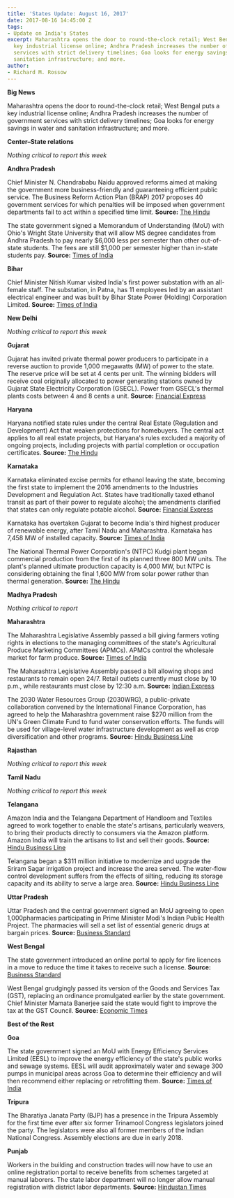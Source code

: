 ```yaml
---
title: 'States Update: August 16, 2017'
date: 2017-08-16 14:45:00 Z
tags:
- Update on India's States
excerpt: Maharashtra opens the door to round-the-clock retail; West Bengal puts a
  key industrial license online; Andhra Pradesh increases the number of government
  services with strict delivery timelines; Goa looks for energy savings in water and
  sanitation infrastructure; and more.
author:
- Richard M. Rossow
---
```


**Big News**

Maharashtra opens the door to round-the-clock retail; West Bengal puts a key industrial license online; Andhra Pradesh increases the number of government services with strict delivery timelines; Goa looks for energy savings in water and sanitation infrastructure; and more.

**Center–State relations**

*Nothing critical to report this week*

**Andhra Pradesh**

Chief Minister N. Chandrababu Naidu approved reforms aimed at making the government more business-friendly and guaranteeing efficient public service. The Business Reform Action Plan (BRAP) 2017 proposes 40 government services for which penalties will be imposed when government departments fail to act within a specified time limit. **Source:** [The Hindu](http://www.thehindu.com/news/cities/Vijayawada/cm-okays-industry-friendly-reforms/article19453515.ece)

The state government signed a Memorandum of Understanding (MoU) with Ohio's Wright State University that will allow MS degree candidates from Andhra Pradesh to pay nearly $6,000 less per semester than other out-of-state students. The fees are still $1,000 per semester higher than in-state students pay. **Source:** [Times of India](http://timesofindia.indiatimes.com/city/vijayawada/andhra-pradesh-students-can-avail-fee-concession-in-ohio-varsities/articleshow/60019349.cms)

**Bihar**

Chief Minister Nitish Kumar visited India's first power substation with an all-female staff. The substation, in Patna, has 11 employees led by an assistant electrical engineer and was built by Bihar State Power (Holding) Corporation Limited. **Source:** [Times of India](http://timesofindia.indiatimes.com/city/patna/darbhanga-areraj-grid-substations-opened/articleshow/60048477.cms)

**New Delhi**

*Nothing critical to report this week*

**Gujarat**

Gujarat has invited private thermal power producers to participate in a reverse auction to provide 1,000 megawatts (MW) of power to the state. The reserve price will be set at 4 cents per unit. The winning bidders will receive coal originally allocated to power generating stations owned by Gujarat State Electricity Corporation (GSECL). Power from GSECL's thermal plants costs between 4 and 8 cents a unit. **Source:** [Financial Express](http://www.financialexpress.com/india-news/gujarat-to-swap-coal-allocation-with-efficient-plants/798310/)

**Haryana**

Haryana notified state rules under the central Real Estate (Regulation and Development) Act that weaken protections for homebuyers. The central act applies to all real estate projects, but Haryana's rules excluded a majority of ongoing projects, including projects with partial completion or occupation certificates. **Source:** [The Hindu](http://www.thehindu.com/news/cities/Delhi/home-buyers-left-in-the-lurch-as-haryana-govt-dilutes-rera-act/article19460367.ece)

**Karnataka**

Karnataka eliminated excise permits for ethanol leaving the state, becoming the first state to implement the 2016 amendments to the Industries Development and Regulation Act. States have traditionally taxed ethanol transit as part of their power to regulate alcohol; the amendments clarified that states can only regulate potable alcohol. **Source:** [Financial Express](http://www.financialexpress.com/india-news/karnataka-scraps-excise-permits-for-ethanol-supplies/803309/)

Karnataka has overtaken Gujarat to become India's third highest producer of renewable energy, after Tamil Nadu and Maharashtra. Karnataka has 7,458 MW of installed capacity. **Source:** [Times of India](http://timesofindia.indiatimes.com/city/bengaluru/ktaka-at-3rd-spot-in-renewable-energy-production/articleshow/59981631.cms)

The National Thermal Power Corporation's (NTPC) Kudgi plant began commercial production from the first of its planned three 800 MW units. The plant's planned ultimate production capacity is 4,000 MW, but NTPC is considering obtaining the final 1,600 MW from solar power rather than thermal generation. **Source:** [The Hindu](http://www.thehindu.com/news/national/karnataka/power-generation-begins-at-kudgi-thermal-plant/article19452837.ece)

**Madhya Pradesh**

*Nothing critical to report*

**Maharashtra**

The Maharashtra Legislative Assembly passed a bill giving farmers voting rights in elections to the managing committees of the state's Agricultural Produce Marketing Committees (APMCs). APMCs control the wholesale market for farm produce. **Source:** [Times of India](http://timesofindia.indiatimes.com/city/mumbai/maharashtra-government-to-give-voting-rights-to-farmers-in-apmcs/articleshow/59973489.cms)

The Maharashtra Legislative Assembly passed a bill allowing shops and restaurants to remain open 24/7. Retail outlets currently must close by 10 p.m., while restaurants must close by 12:30 a.m. **Source:** [Indian Express](http://indianexpress.com/article/cities/mumbai/maharashtra-shops-hotels-can-now-run-round-the-clock-in-state-4791462/)

The 2030 Water Resources Group (2030WRG), a public-private collaboration convened by the International Finance Corporation, has agreed to help the Maharashtra government raise $270 million from the UN's Green Climate Fund to fund water conservation efforts. The funds will be used for village-level water infrastructure development as well as crop diversification and other programs. **Source:** [Hindu Business Line](http://www.thehindubusinessline.com/news/national/maharashtra-to-raise-270-m-from-green-climate-fund/article9805968.ece)

**Rajasthan**

*Nothing critical to report this week*

**Tamil Nadu**

*Nothing critical to report this week*

**Telangana**

Amazon India and the Telangana Department of Handloom and Textiles agreed to work together to enable the state's artisans, particularly weavers, to bring their products directly to consumers via the Amazon platform. Amazon India will train the artisans to list and sell their goods. **Source:** [Hindu Business Line](http://www.thehindubusinessline.com/info-tech/amazon-india-telangana-handloom-dept-ink-pact/article9806948.ece)

Telangana began a $311 million initiative to modernize and upgrade the Sriram Sagar irrigation project and increase the area served. The water-flow control development suffers from the effects of silting, reducing its storage capacity and its ability to serve a large area. **Source:** [Hindu Business Line](http://www.thehindubusinessline.com/news/national/telangana-cm-initiates-rs-2000cr-srsp-modernisation-project/article9810456.ece)

**Uttar Pradesh**

Uttar Pradesh and the central government signed an MoU agreeing to open 1,000pharmacies participating in Prime Minister Modi's Indian Public Health Project. The pharmacies will sell a set list of essential generic drugs at bargain prices. **Source:** [Business Standard](http://www.business-standard.com/article/news-cm/1000-pradhan-mantri-bhartiya-janaushadhi-pariyojana-pmbjp-kendras-to-be-opened-in-uttar-pradesh-117081001175_1.html)

**West Bengal**

The state government introduced an online portal to apply for fire licences in a move to reduce the time it takes to receive such a license. **Source:** [Business Standard](http://www.business-standard.com/article/pti-stories/bengal-introduces-online-fire-licence-for-industrial-units-117080800893_1.html)

West Bengal grudgingly passed its version of the Goods and Services Tax (GST), replacing an ordinance promulgated earlier by the state government. Chief Minister Mamata Banerjee said the state would fight to improve the tax at the GST Council. **Source:** [Economic Times](http://economictimes.indiatimes.com/news/politics-and-nation/west-bengal-assembly-passes-gst-bill/articleshow/59972059.cms)

**Best of the Rest**

**Goa**

The state government signed an MoU with Energy Efficiency Services Limited (EESL) to improve the energy efficiency of the state's public works and sewage systems. EESL will audit approximately water and sewage 300 pumps in municipal areas across Goa to determine their efficiency and will then recommend either replacing or retrofitting them. **Source:** [Times of India](http://timesofindia.indiatimes.com/city/goa/300-municipal-pumps-to-be-audited-for-energy-use/articleshow/60027433.cms)

**Tripura**

The Bharatiya Janata Party (BJP) has a presence in the Tripura Assembly for the first time ever after six former Trinamool Congress legislators joined the party. The legislators were also all former members of the Indian National Congress. Assembly elections are due in early 2018.

**Punjab**

Workers in the building and construction trades will now have to use an online registration portal to receive benefits from schemes targeted at manual laborers. The state labor department will no longer allow manual registration with district labor departments. **Source:** [Hindustan Times](http://www.hindustantimes.com/punjab/punjab-govt-makes-online-registration-compulsory-for-labourers/story-N7PDz817DfsD3L0POjHquL.html)